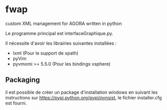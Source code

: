 # fwap
custom XML management for AGORA written in python

Le programme principal est interfaceGraphique.py.

Il nécessite d'avoir les librairies suivantes installées :

- lxml (Pour le support de xpath)
- pyVim
- pyvmomi >= 5.5.0 (Pour les bindings vsphere)

## Packaging
il est possible de créer un package d'installation windows  en suivant les instructions
sur https://pypi.python.org/pypi/pynsist, le fichier installer.cfg est fourni.
